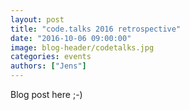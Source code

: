 ```yaml
---
layout: post
title: "code.talks 2016 retrospective"
date: "2016-10-06 09:00:00"
image: blog-header/codetalks.jpg
categories: events
authors: ["Jens"]
---
```


Blog post here ;-)
